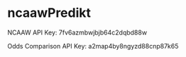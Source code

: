 # ncaawPredikt

NCAAW API Key: 7fv6azmbwjbjb64c2dqbd88w

Odds Comparison API Key: a2map4by8ngyzd88cnp87k65
